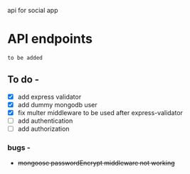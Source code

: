 api for social app

# API endpoints
`to be added`

## To do - 
- [x] add express validator
- [x] add dummy mongodb user
- [x] fix multer middleware to be used after express-validator
- [ ] add authentication
- [ ] add authorization

### bugs -
- ~~mongoose passwordEncrypt middleware not working~~